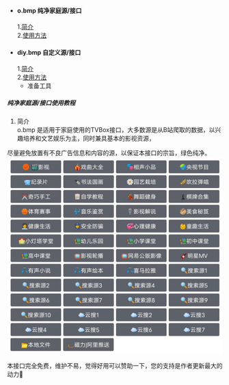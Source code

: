 * #### o.bmp 纯净家庭源/接口
  1.<a href="#o1">简介</a>  
  2.<a href="#o2">使用方法</a>
* #### diy.bmp 自定义源/接口
  1.<a href="#o3">简介</a>  
  2.<a href="#o4">使用方法</a>
    - 准备工具

##### 纯净家庭源/接口使用教程
1. <a id="o1">简介</a>  
o.bmp 是适用于家庭使用的TVBox接口，大多数源是从B站爬取的数据，以兴趣培养和文艺娱乐为主，同时兼具基本的影视资源，

尽量避免放置有不良广告信息和内容的源，以保证本接口的宗旨，绿色纯净。
![o.bmp家庭源概览](https://raw.githubusercontent.com/HiTang123/abc/main/o家庭源概览.png "o.bmp家庭源概览")






本接口完全免费，维护不易，觉得好用可以赞助一下，您的支持是作者更新最大的动力🌹
